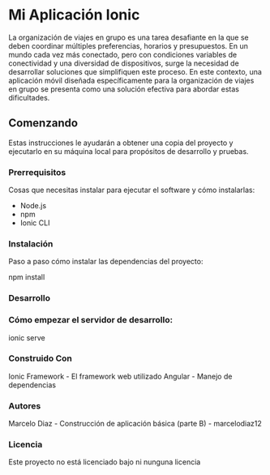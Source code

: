 # Mi Aplicación Ionic

La organización de viajes en grupo es una tarea desafiante en la que se deben coordinar múltiples preferencias, horarios y presupuestos. En un mundo cada vez más conectado, pero con condiciones variables de conectividad y una diversidad de dispositivos, surge la necesidad de desarrollar soluciones que simplifiquen este proceso. En este contexto, una aplicación móvil diseñada específicamente para la organización de viajes en grupo se presenta como una solución efectiva para abordar estas dificultades. 

## Comenzando

Estas instrucciones le ayudarán a obtener una copia del proyecto y ejecutarlo en su máquina local para propósitos de desarrollo y pruebas.

### Prerrequisitos

Cosas que necesitas instalar para ejecutar el software y cómo instalarlas:

- Node.js
- npm
- Ionic CLI

### Instalación

Paso a paso cómo instalar las dependencias del proyecto:

npm install


### Desarrollo
### Cómo empezar el servidor de desarrollo:

ionic serve


### Construido Con
Ionic Framework - El framework web utilizado
Angular - Manejo de dependencias

### Autores

Marcelo Diaz - Construcción de aplicación básica (parte B) - marcelodiaz12

### Licencia
Este proyecto no está licenciado bajo ni nunguna licencia